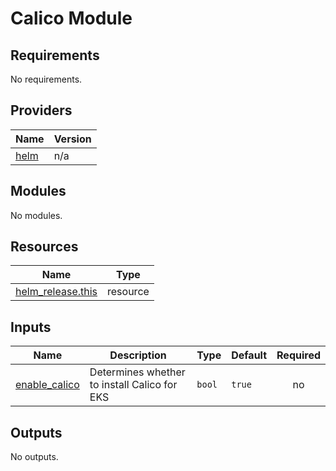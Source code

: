 # Calico Module

<!-- BEGIN_TF_DOCS -->
## Requirements

No requirements.

## Providers

| Name | Version |
|------|---------|
| <a name="provider_helm"></a> [helm](#provider\_helm) | n/a |

## Modules

No modules.

## Resources

| Name | Type |
|------|------|
| [helm_release.this](https://registry.terraform.io/providers/hashicorp/helm/latest/docs/resources/release) | resource |

## Inputs

| Name | Description | Type | Default | Required |
|------|-------------|------|---------|:--------:|
| <a name="input_enable_calico"></a> [enable\_calico](#input\_enable\_calico) | Determines whether to install Calico for EKS | `bool` | `true` | no |

## Outputs

No outputs.
<!-- END_TF_DOCS -->